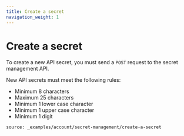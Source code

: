 ```yaml
---
title: Create a secret
navigation_weight: 1
---
```


# Create a secret

To create a new API secret, you must send a `POST` request to the secret management API.

New API secrets must meet the following rules:

* Minimum 8 characters
* Maximum 25 characters
* Minimum 1 lower case character
* Minimum 1 upper case character
* Minimum 1 digit

```building_blocks
source: _examples/account/secret-management/create-a-secret
```
